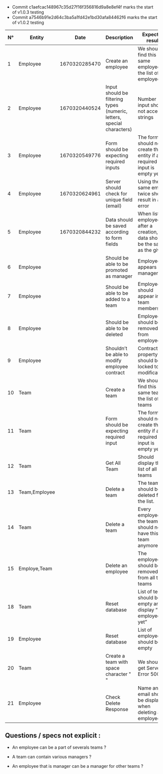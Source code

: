 - Commit c1aefcac148967c35d27f16f356816d9a8e8ef4f marks the start of v1.0.3 testing
- Commit a7546b91e2d64c3ba5a1fd42e1bd30afa84462f6 marks the start of v1.0.2 testing

| N° | Entity        | Date | Description                                                            | Expected result                                                               | Validated                                  |
| -- | ------------- | ---- | ---------------------------------------------------------------------- | ----------------------------------------------------------------------------- | ------------------------------------------ |
| 1  | Employee      |   1670320285470   | Create an employee                                                     | We should find this same employee in the list of employees.                   | Yes                                        |
| 2  | Employee      |   1670320440524   | Input should be filtering types (numeric, letters, special characters) | Number input should not accept strings                                        | No (Zip code field accept negative values) |
| 3  | Employee      |   1670320549776   | Form should be expecting required inputs                               | The form should not create the entity if a required input is empty yet.       | Yes                                        |
| 4  | Employee      |   1670320624961   | Server should check for unique field (email)                           | Using the same email twice should result in an error                          | No (should not be accepted)                |
| 5  | Employee      |   1670320844232   | Data should be saved according to form fields                          | When listing employees after a creation, data should be the same as the given |  Yes                                          |
| 6  | Employee      |      | Should be able to be promoted as manager                               | Employee appears as manager                                                   | Yes                                        |
| 7  | Employee      |      | Should be able to be added to a team                                   | Employee should appear in team members list                                   | Yes                                        |
| 8  | Employee      |      | Should be able to be deleted                                           | Employee should be removed from employee list                                 | Yes                                          |
| 9  | Employee      |      | Shouldn’t be able to modify employee contract                          | Contract property should be locked to modifications                           |                                            |
| 10 | Team   |      | Create a team                                                                 | We should find this same team in the list of teams                            |   Yes                                         |
| 11 | Team          |      | Form should be expecting required input                                | The form should not create the entity if a required input is empty yet        |  No                                           |
| 12 | Team      |      |   Get All Team                                                             | Should display the list of all the teams                          |          Yes                                  |
| 13 | Team,Employee |      | Delete a team                                                          | The team should be deleted from the list.                                     |   Yes                                         |
| 14 | Team          |      | Delete a team                                                          | Every employees of the team should not have this team anymore.                |                                            |
| 15 | Employe,Team  |      | Delete an employee                                                     | The employee should be removed from all the teams                             |                                            |
| 18 | Team          |      | Reset database                                                         | List of team should be empty and display “No employees yet”                   |                                            |
| 19 | Employee      |      | Reset database                                                         | List of employee should be empty                                              |                                            |
| 20 | Team   |      | Create a team with space character " "                                        | We shouldn't get Server Error 500                           |   No (Fail with Server Error 500)                  |
| 21 | Employee  |      |   Check Delete Response            |      Name and email should be display when deleting an employee                             |   Yes                                         |

## Questions / specs not explicit : 

- An employee can be a part of severals teams ?

- A team can contain various managers ?

- An employee that is manager can be a manager for other teams ? 

 
